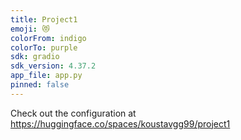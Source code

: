 ```yaml
---
title: Project1
emoji: 😻
colorFrom: indigo
colorTo: purple
sdk: gradio
sdk_version: 4.37.2
app_file: app.py
pinned: false
---
```


Check out the configuration at https://huggingface.co/spaces/koustavgg99/project1
